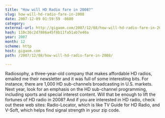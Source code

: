 ```yaml
---
title: "How will HD Radio fare in 2008?"
slug: how-will-hd-radio-fare-in-2008
date: 2007-12-09 01:59:59 -0600
category: 
external-url: http://gigaom.com/2007/12/08/how-will-hd-radio-fare-in-2008/
hash: 110c36c2d7886a45f8b11fa51ab7e40a
year: 2007
month: 12
scheme: http
host: gigaom.com
path: /2007/12/08/how-will-hd-radio-fare-in-2008/

---
```


Radiosophy, a three-year-old company that makes affordable HD radios, emailed me their newsletter and it was full of some interesting bits. For instance, there are 1,000 HD sub-channels broadcasting in U.S. markets. Next year, look for an emphasis on the HD sub-channel programming, including sports and special interest content. Will that be enough to lift the fortunes of HD radio in 2008? And if you are interested in HD radio, check out these web sites: Radio-Locator, which is like TV Guide for HD Radio, and V-Soft, which helps find signal strength in your zip code.
